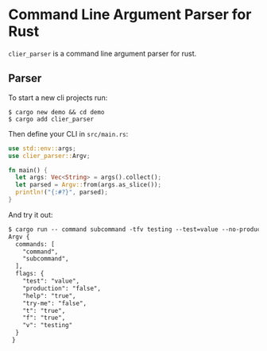 # Command Line Argument Parser for Rust
`clier_parser` is a command line argument parser for rust.

## Parser
To start a new cli projects run:

```console
$ cargo new demo && cd demo
$ cargo add clier_parser
```
Then define your CLI in `src/main.rs`:

```rust
use std::env::args;
use clier_parser::Argv;

fn main() {
  let args: Vec<String> = args().collect();
  let parsed = Argv::from(args.as_slice());
  println!("{:#?}", parsed);
}
```

And try it out:
```md
$ cargo run -- command subcommand -tfv testing --test=value --no-production --help
Argv {
  commands: [
    "command",
    "subcommand",
  ],
  flags: {
    "test": "value",
    "production": "false",
    "help": "true",
    "try-me": "false",
    "t": "true",
    "f": "true",
    "v": "testing"
  }
 }
 ```